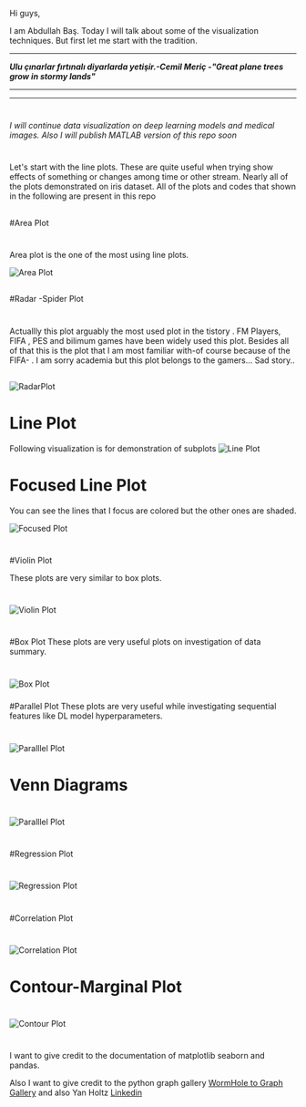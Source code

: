 ﻿﻿﻿Hi guys,I am Abdullah Baş.Today I will talk about some of the visualization techniques. But first let me start with the tradition.*****_Ulu çınarlar fırtınalı diyarlarda yetişir.-Cemil Meriç  -"Great plane trees grow in stormy lands"_********** #_I will continue data visualization on  deep learning models and medical images. Also I will publish MATLAB version of this repo soon_ #Let's start with the line plots. These are quite useful when trying show  effects of something or changes among time or other stream. Nearly all of the plots demonstrated on iris dataset. All of the plots and codes that shown in the following are present in this repo###Area Plot#Area plot is the one of the most using line plots.![Area Plot](https://github.com/abdullahbas/DataVisualization/blob/main/images/areaplot.png?raw=true)###Radar -Spider Plot#Actuallly this plot arguably  the most used  plot in the tistory . FM Players, FIFA , PES and bilimum games have been widely used this plot. Besides all of that this is the plot that I am most familiar with-of course because of the FIFA- . I am sorry academia but this plot belongs to the gamers… Sad story..##![RadarPlot](https://github.com/abdullahbas/DataVisualization/blob/main/images/radarPlot.png?raw=true)## Line PlotFollowing visualization is for demonstration  of subplots![Line Plot](https://github.com/abdullahbas/DataVisualization/blob/main/images/linesSubplots.png?raw=true)## Focused Line PlotYou can see the lines that I focus are colored but the other ones are shaded.![Focused Plot](https://github.com/abdullahbas/DataVisualization/blob/main/images/focusedline.png?raw=true)####Violin PlotThese plots are very similar to box plots.#![Violin Plot](https://github.com/abdullahbas/DataVisualization/blob/main/images/violinPlot.png?raw=true)##Box PlotThese plots are very useful plots on investigation of data summary.#![Box Plot](https://github.com/abdullahbas/DataVisualization/blob/main/images/boxplot.png?raw=true)####Parallel PlotThese plots are very useful while investigating sequential features like  DL model hyperparameters.#![Paralllel Plot](https://github.com/abdullahbas/DataVisualization/blob/main/images/paralelLine.png?raw=true)### Venn Diagrams#![Paralllel Plot](https://github.com/abdullahbas/DataVisualization/blob/main/images/vennDiagrams.png?raw=true)##Regression Plot#![Regression Plot](https://github.com/abdullahbas/DataVisualization/blob/main/images/correlation.png?raw=true)##Correlation Plot#![Correlation Plot](https://github.com/abdullahbas/DataVisualization/blob/main/images/correlationplot2.png?raw=true)## Contour-Marginal Plot#![Contour Plot](https://github.com/abdullahbas/DataVisualization/blob/main/images/marginalContour.png?raw=true)#I want to give credit to the documentation of matplotlib seaborn and pandas.Also I want to give credit to the python graph gallery [WormHole to Graph Gallery](https://python-graph-gallery.com/) and also Yan Holtz [Linkedin](https://www.linkedin.com/in/yan-holtz-2477534a/?ppe=1)